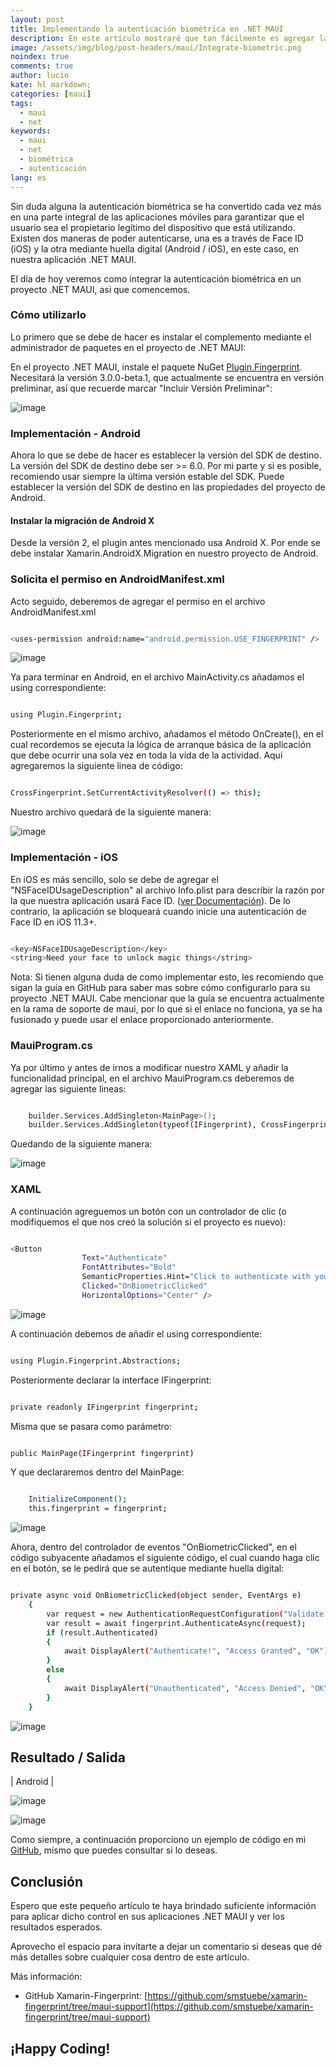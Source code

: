 ```yaml
---
layout: post
title: Implementando la autenticación biométrica en .NET MAUI
description: En este artículo mostraré que tan fácilmente es agregar la autenticación biométrica en .NET MAUI
image: /assets/img/blog/post-headers/maui/Integrate-biometric.png
noindex: true
comments: true
author: lucio
kate: hl markdown;
categories: [maui]
tags:
  - maui
  - net
keywords:
  - maui
  - net
  - biométrica
  - autenticación
lang: es
---
```


Sin duda alguna la autenticación biométrica se ha convertido cada vez más en una parte integral de las aplicaciones móviles para garantizar que el usuario sea el propietario legítimo del dispositivo que está utilizando. Existen dos maneras de poder autenticarse, una es a través de Face ID (iOS) y la otra mediante huella digital (Android / iOS), en este caso, en nuestra aplicación .NET MAUI.

El día de hoy veremos como integrar la autenticación biométrica en un proyecto .NET MAUI, asi que comencemos.

### Cómo utilizarlo

Lo primero que se debe de hacer es instalar el complemento mediante el administrador de paquetes en el proyecto de .NET MAUI:

En el proyecto .NET MAUI, instale el paquete NuGet [Plugin.Fingerprint](https://github.com/smstuebe/xamarin-fingerprint). Necesitará la versión 3.0.0-beta.1, que actualmente se encuentra en versión preliminar, así que recuerde marcar "Incluir Versión Preliminar":

![image](/assets/img/blog/tutorials/maui-biometrics/01.png)

### Implementación - Android

Ahora lo que se debe de hacer es establecer la versión del SDK de destino. La versión del SDK de destino debe ser >= 6.0. Por mi parte y si es posible, recomiendo usar siempre la última versión estable del SDK. Puede establecer la versión del SDK de destino en las propiedades del proyecto de Android.

#### Instalar la migración de Android X

Desde la versión 2, el plugin antes mencionado usa Android X. Por ende se debe instalar Xamarin.AndroidX.Migration en nuestro proyecto de Android.

### Solicita el permiso en AndroidManifest.xml

Acto seguido, deberemos de agregar el permiso en el archivo AndroidManifest.xml

~~~bash

<uses-permission android:name="android.permission.USE_FINGERPRINT" />

~~~

![image](/assets/img/blog/tutorials/maui-biometrics/02.png)

Ya para terminar en Android, en el archivo MainActivity.cs añadamos el using correspondiente: 

~~~bash

using Plugin.Fingerprint;

~~~

Posteriormente en el mismo archivo, añadamos el método OnCreate(), en el cual recordemos se ejecuta la lógica de arranque básica de la aplicación que debe ocurrir una sola vez en toda la vida de la actividad. Aqui agregaremos la siguiente linea de código:

~~~bash

CrossFingerprint.SetCurrentActivityResolver(() => this);

~~~

Nuestro archivo quedará de la siguiente manera:

![image](/assets/img/blog/tutorials/maui-biometrics/img02.png)

### Implementación - iOS

En iOS es más sencillo, solo se debe de agregar el "NSFaceIDUsageDescription" al archivo Info.plist para describir la razón por la que nuestra aplicación usará Face ID. ([ver Documentación](https://developer.apple.com/library/content/documentation/General/Reference/InfoPlistKeyReference/Articles/CocoaKeys.html#//apple_ref/doc/uid/TP40009251-SW75)). De lo contrario, la aplicación se bloqueará cuando inicie una autenticación de Face ID en iOS 11.3+.

~~~bash

<key>NSFaceIDUsageDescription</key>
<string>Need your face to unlock magic things</string>

~~~

Nota: Si tienen alguna duda de como implementar esto, les recomiendo que sigan la guía en GitHub para saber mas sobre cómo configurarlo para su proyecto .NET MAUI. Cabe mencionar que la guía se encuentra actualmente en la rama de soporte de maui, por lo que si el enlace no funciona, ya se ha fusionado y puede usar el enlace proporcionado anteriormente.

### MauiProgram.cs

Ya por último y antes de irnos a modificar nuestro XAML y añadir la funcionalidad principal, en el archivo MauiProgram.cs deberemos de agregar las siguiente lineas:

~~~bash

    builder.Services.AddSingleton<MainPage>();
	builder.Services.AddSingleton(typeof(IFingerprint), CrossFingerprint.Current);

~~~

Quedando de la siguiente manera:

![image](/assets/img/blog/tutorials/maui-biometrics/img021.png)

### XAML

A continuación agreguemos un botón con un controlador de clic (o modifiquemos el que nos creó la solución si el proyecto es nuevo):

~~~bash

<Button 
                Text="Authenticate"
                FontAttributes="Bold"
                SemanticProperties.Hint="Click to authenticate with your fingerprint"
                Clicked="OnBiometricClicked"
                HorizontalOptions="Center" />

~~~

![image](/assets/img/blog/tutorials/maui-biometrics/03.png)

A continuación debemos de añadir el using correspondiente:

~~~bash

using Plugin.Fingerprint.Abstractions;

~~~

Posteriormente declarar la interface IFingerprint:

~~~bash

private readonly IFingerprint fingerprint;

~~~

Misma que se pasara como parámetro: 

~~~bash

public MainPage(IFingerprint fingerprint)

~~~

Y que declararemos dentro del MainPage:

~~~bash

	InitializeComponent();
	this.fingerprint = fingerprint;

~~~

![image](/assets/img/blog/tutorials/maui-biometrics/05.png)


Ahora, dentro del controlador de eventos "OnBiometricClicked", en el código subyacente añadamos el siguiente código, el cual cuando haga clic en el botón, se le pedirá que se autentique mediante huella digital:

~~~bash

private async void OnBiometricClicked(object sender, EventArgs e)
	{
		var request = new AuthenticationRequestConfiguration("Validate that you have fingers", "Because without them you will not be able to access");
		var result = await fingerprint.AuthenticateAsync(request);
		if (result.Authenticated)
		{
			await DisplayAlert("Authenticate!", "Access Granted", "OK");
		}
		else
		{
			await DisplayAlert("Unauthenticated", "Access Denied", "OK");
		}
	}

~~~

![image](/assets/img/blog/tutorials/maui-biometrics/04.png)

## Resultado / Salida

| Android |

![image](/assets/img/blog/tutorials/maui-biometrics/06.png)

![image](/assets/img/blog/tutorials/maui-biometrics/07.png)


Como siempre, a continuación proporciono un ejemplo de código en mi [GitHub](https://github.com/LucioMSP/biometricMAUI), mismo que puedes consultar si lo deseas.

## Conclusión

Espero que este pequeño artículo te haya brindado suficiente información para aplicar dicho control en sus aplicaciones .NET MAUI y ver los resultados esperados.

Aprovecho el espacio para invitarte a dejar un comentario si deseas que dé más detalles sobre cualquier cosa dentro de este artículo.

Más información:

- GitHub Xamarin-Fingerprint: [https://github.com/smstuebe/xamarin-fingerprint/tree/maui-support](https://github.com/smstuebe/xamarin-fingerprint/tree/maui-support)

## ¡Happy Coding!